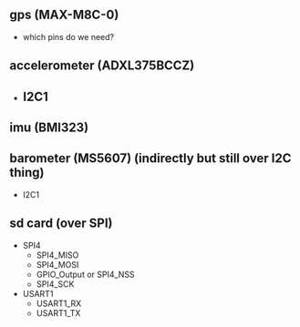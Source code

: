## gps (MAX-M8C-0)
- which pins do we need?

## accelerometer (ADXL375BCCZ)
- I2C1
  - 


## imu (BMI323)


## barometer (MS5607) (indirectly but still over I2C thing)
- I2C1


## sd card (over SPI)
- SPI4
  - SPI4_MISO
  - SPI4_MOSI
  - GPIO_Output or SPI4_NSS
  - SPI4_SCK
- USART1
  - USART1_RX
  - USART1_TX
